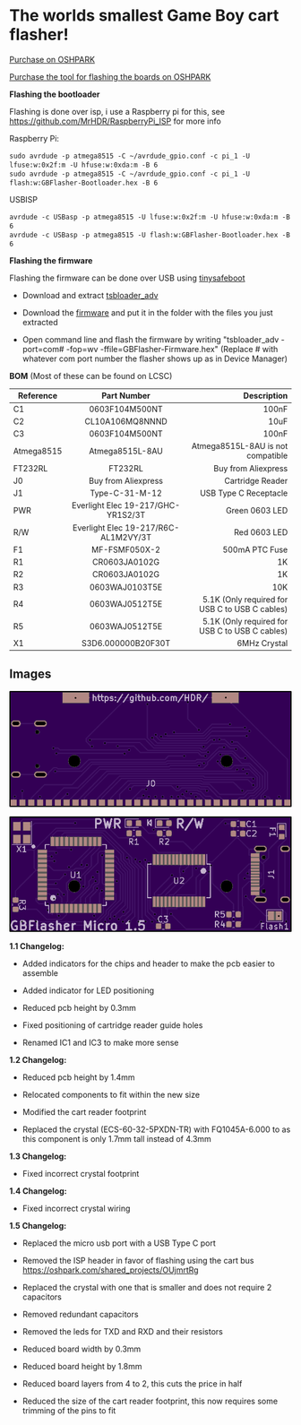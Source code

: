 # The worlds smallest Game Boy cart flasher!

[Purchase on OSHPARK](https://oshpark.com/shared_projects/s4mcazAO)

[Purchase the tool for flashing the boards on OSHPARK](https://oshpark.com/shared_projects/OUjmrtRg)

**Flashing the bootloader**

Flashing is done over isp, i use a Raspberry pi for this, see https://github.com/MrHDR/RaspberryPi_ISP for more info

Raspberry Pi:
```
sudo avrdude -p atmega8515 -C ~/avrdude_gpio.conf -c pi_1 -U lfuse:w:0x2f:m -U hfuse:w:0xda:m -B 6
sudo avrdude -p atmega8515 -C ~/avrdude_gpio.conf -c pi_1 -U flash:w:GBFlasher-Bootloader.hex -B 6
```

USBISP 
```
avrdude -c USBasp -p atmega8515 -U lfuse:w:0x2f:m -U hfuse:w:0xda:m -B 6
avrdude -c USBasp -p atmega8515 -U flash:w:GBFlasher-Bootloader.hex -B 6
```

**Flashing the firmware**

Flashing the firmware can be done over USB using [tinysafeboot](https://github.com/seedrobotics/tinysafeboot/)

- Download and extract [tsbloader_adv](https://github.com/seedrobotics/tinysafeboot/raw/master/software/tsbloader_advanced/binaries/tsbloader_adv_1.0.8.zip)

- Download the [firmware](https://github.com/HDR/GBFlasher-Firmware/releases/latest/download/GBFlasher-Firmware.hex) and put it in the folder with the files you just extracted

- Open command line and flash the firmware by writing "tsbloader_adv -port=com# -fop=wv -ffile=GBFlasher-Firmware.hex" (Replace # with whatever com port number the flasher shows up as in Device Manager)

**BOM** (Most of these can be found on LCSC)

| Reference        | Part Number           | Description  |
| ------------- |:-------------:| -----:|
| C1 | 0603F104M500NT | 100nF |
| C2 | CL10A106MQ8NNND | 10uF |
| C3 | 0603F104M500NT | 100nF |
| Atmega8515 | Atmega8515L-8AU | Atmega8515L-8AU is not compatible|
| FT232RL | FT232RL | Buy from Aliexpress |
| J0 | Buy from Aliexpress | Cartridge Reader |
| J1 | Type-C-31-M-12 | USB Type C Receptacle |
| PWR | Everlight Elec 19-217/GHC-YR1S2/3T | Green 0603 LED |
| R/W | Everlight Elec 19-217/R6C-AL1M2VY/3T | Red 0603 LED |
| F1 | MF-FSMF050X-2 | 500mA PTC Fuse |
| R1 | CR0603JA0102G | 1K |
| R2 | CR0603JA0102G | 1K |
| R3 | 0603WAJ0103T5E | 10K |
| R4 | 0603WAJ0512T5E | 5.1K (Only required for USB C to USB C cables) |
| R5 | 0603WAJ0512T5E | 5.1K (Only required for USB C to USB C cables) |
| X1 | S3D6.000000B20F30T | 6MHz Crystal |
## Images

![Front](front.png)


![Back](back.png)

**1.1 Changelog:**

- Added indicators for the chips and header to make the pcb easier to assemble

- Added indicator for LED positioning

- Reduced pcb height by 0.3mm

- Fixed positioning of cartridge reader guide holes

- Renamed IC1 and IC3 to make more sense

**1.2 Changelog:**

- Reduced pcb height by 1.4mm

- Relocated components to fit within the new size

- Modified the cart reader footprint

- Replaced the crystal (ECS-60-32-5PXDN-TR) with FQ1045A-6.000 to as this component is only 1.7mm tall instead of 4.3mm

**1.3 Changelog:**

- Fixed incorrect crystal footprint

**1.4 Changelog:**

- Fixed incorrect crystal wiring

**1.5 Changelog:**

- Replaced the micro usb port with a USB Type C port

- Removed the ISP header in favor of flashing using the cart bus https://oshpark.com/shared_projects/OUjmrtRg

- Replaced the crystal with one that is smaller and does not require 2 capacitors

- Removed redundant capacitors

- Removed the leds for TXD and RXD and their resistors

- Reduced board width by 0.3mm

- Reduced board height by 1.8mm

- Reduced board layers from 4 to 2, this cuts the price in half

- Reduced the size of the cart reader footprint, this now requires some trimming of the pins to fit

